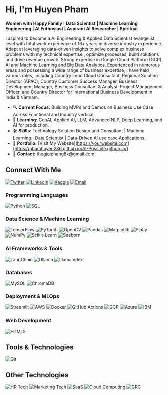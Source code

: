 # Hi, I'm Huyen Pham

**Women with Happy Family | Data Scientist | Machine Learning Engineering | AI Enthusiast | Aspirant AI Researcher |  Spiritual**

I aspired to become a AI Engineering & Applied Data Scientist evangelist level with total work experience of 16+ years in diverse industry experience. Adept at leveraging data-driven insights  to solve complex business problems with my technical expertise , optimize processes, build solutions and drive revenue growth. Strong expertise in Google Cloud Platform (GCP),  AI and Machine Learning and Big Data Analytics. Experienced in numerous areas and possessing a wide range of business expertise, I have held various roles, including Country Lead Cloud Consultant, Regional Solution Director (APAC), Country Customer Success Manager, Business Development Manager, Business Consultant & Analyst, Project Management Officer, and Country Director for International Business Development in India & Vietnam.

- 🔍 **Current Focus:** Building MVPs and Demos on Business Use Case Across Functional and Industry vertical.
- 🌱 **Learning:** GenAI, Applied AI, LLM, Advanced NLP, Deep Learning, and AI for production.
- 🛠️ **Skills:** Technology Solution Design and Consultant | Machine Learning | Data Scientist | Data-Driven AI use case Applications.
- 🚀 **Portfolio:** [Visit My Website](https://yourwebsite.com](https://phamhuyen286.github.io/AI-Possible.github.io/)
- 📧 **Contact:** thegioiphang8x@gmail.com

## Connect With Me

[![Twitter](https://img.shields.io/badge/Twitter-1DA1F2?style=for-the-badge&logo=twitter&logoColor=white)](https://x.com/Phamhuyen286)
[![LinkedIn](https://img.shields.io/badge/LinkedIn-0077B5?style=for-the-badge&logo=linkedin&logoColor=white)]([https://linkedin.com/in/yourprofile](https://www.linkedin.com/in/huyen-pham-35884729/))
[![Kaggle](https://img.shields.io/badge/Kaggle-20BEFF?style=for-the-badge&logo=kaggle&logoColor=white)](https://www.kaggle.com/phamhuyen286)
[![Email](https://img.shields.io/badge/Email-D14836?style=for-the-badge&logo=gmail&logoColor=white)](mailto:thegioiphang8x@gmail.com)


### Programming Languages
![Python](https://img.shields.io/badge/Python-3776AB?style=for-the-badge&logo=python&logoColor=white)
![SQL](https://img.shields.io/badge/SQL-4479A1?style=for-the-badge&logo=sqlite&logoColor=white)

### Data Science & Machine Learning
![TensorFlow](https://img.shields.io/badge/TensorFlow-FF6F00?style=for-the-badge&logo=tensorflow&logoColor=white)
![PyTorch](https://img.shields.io/badge/PyTorch-EE4C2C?style=for-the-badge&logo=pytorch&logoColor=white)
![OpenCV](https://img.shields.io/badge/OpenCV-5C3EE8?style=for-the-badge&logo=opencv&logoColor=white)
![Pandas](https://img.shields.io/badge/Pandas-150458?style=for-the-badge&logo=pandas&logoColor=white)
![Matplotlib](https://img.shields.io/badge/Matplotlib-11557C?style=for-the-badge&logo=matplotlib&logoColor=white)
![Plotly](https://img.shields.io/badge/Plotly-3F4F75?style=for-the-badge&logo=plotly&logoColor=white)
![NumPy](https://img.shields.io/badge/NumPy-013243?style=for-the-badge&logo=numpy&logoColor=white)
![Scikit-Learn](https://img.shields.io/badge/Scikit_Learn-F7931E?style=for-the-badge&logo=scikit-learn&logoColor=white)
![Seaborn](https://img.shields.io/badge/Seaborn-3776AB?style=for-the-badge&logo=seaborn&logoColor=white)


### AI Frameworks & Tools
![LangChain](https://img.shields.io/badge/LangChain-F7C948?style=for-the-badge&logo=langchain&logoColor=black)
![Ollama](https://img.shields.io/badge/Ollama-FF6F61?style=for-the-badge&logo=ollama&logoColor=white)
![LlamaIndex](https://img.shields.io/badge/LlamaIndex-6A5ACD?style=for-the-badge&logo=llamaindex&logoColor=white)

### Databases
![MySQL](https://img.shields.io/badge/MySQL-4479A1?style=for-the-badge&logo=mysql&logoColor=white)
![ChromaDB](https://img.shields.io/badge/ChromaDB-6A1B9A?style=for-the-badge&logo=chromadb&logoColor=white)


### Deployment & MLOps
![Streamlit](https://img.shields.io/badge/Streamlit-FF4B4B?style=for-the-badge&logo=streamlit&logoColor=white)
![AWS](https://img.shields.io/badge/AWS-232F3E?style=for-the-badge&logo=amazon-aws&logoColor=white)
![Docker](https://img.shields.io/badge/Docker-2496ED?style=for-the-badge&logo=docker&logoColor=white)
![GitHub Actions](https://img.shields.io/badge/GitHub_Actions-2088FF?style=for-the-badge&logo=github-actions&logoColor=white)
![GCP](https://img.shields.io/badge/GCP-4285F4?style=for-the-badge&logo=google-cloud&logoColor=white)
![Azure](https://img.shields.io/badge/Azure-0078D4?style=for-the-badge&logo=microsoft-azure&logoColor=white)
![IBM](https://img.shields.io/badge/IBM-052FAD?style=for-the-badge&logo=ibm&logoColor=white)


### Web Development
![HTML5](https://img.shields.io/badge/HTML5-E34F26?style=for-the-badge&logo=html5&logoColor=white)

## Tools & Technologies
![Git](https://img.shields.io/badge/Git-F05032?style=for-the-badge&logo=git&logoColor=white)

## Other Technologies

![HR Tech](https://img.shields.io/badge/HR_Tech-FF5733?style=for-the-badge&logo=hrtech&logoColor=white)
![Marketing Tech](https://img.shields.io/badge/Marketing_Tech-00C4B4?style=for-the-badge&logo=marketingtech&logoColor=white)
![SaaS](https://img.shields.io/badge/SaaS-4285F4?style=for-the-badge&logo=saas&logoColor=white)
![Cloud Computing](https://img.shields.io/badge/Cloud_Computing-1E90FF?style=for-the-badge&logo=cloud&logoColor=white)
![GRC](https://img.shields.io/badge/GRC-2E8B57?style=for-the-badge&logo=grc&logoColor=white)
